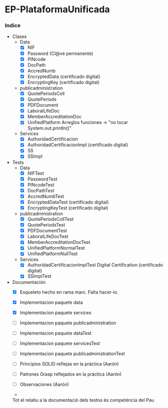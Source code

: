 # EP-PlataformaUnificada

### Indice ###
  * Clases
    * Data
        *  [x] NIF
        *  [x] Password (Cl@ve permanente)
        *  [x] PINcode
        *  [x] DocPath
        *  [x] AccredNumb
        *  [x] EncryptedData (certificado digital)
        *  [x] EncryptingKey (certificado digital)
    * publicadministration
        *  [x] QuotePeriodsColl
        *  [x] QuotePeriods
        *  [x] PDFDocument
        *  [x] LaboralLifeDoc
        *  [x] MemberAccreditationDoc
        *  [x] UnifiedPlatform Arreglos funciones -> "no tocar System.out.println()"
    * Services
        *  [x] AuthoridadCertificacion 
        *  [x] AuthoridadCertificacionImpl (certificado digital)
        *  [x] SS
        *  [x] SSImpl
  * Tests
    * Data
      *  [x] NIFTest
      *  [x] PasswordTest
      *  [x] PINcodeTest
      *  [x] DocPathTest
      *  [x] AccredNumbTest
      *  [x] EncryptedDataTest (certificado digital)
      *  [x] EncryptingKeyTest (certificado digital)
    * publicadministration
      *  [X] QuotePeriodsCollTest
      *  [X] QuotePeriodsTest
      *  [X] PDFDocumentTest
      *  [x] LaboralLifeDocTest
      *  [x] MemberAccreditationDocTest
      *  [x] UnifiedPlatformNormalTest
      *  [x] UnifiedPlatformNullTest 
    * Services 
      *  [x] AuthoridadCertificacionImplTest Digital Certification (certificado digital)
      *  [x] SSImplTest

  * Documentación
    *  [x] Esqueleto hecho en rama marc. Falta hacer-lo.
    *  [x] Implementacion paquete data
    *  [x] Implementacion paquete services
    *  [ ] Implementacion paquete publicadministration
    *  [ ] Implementacion paquete dataTest
    *  [ ] Implementacion paquete servicesTest
    *  [ ] Implementacion paquete publicadministrationTest
    
    *  [ ] Principios SOLID reflejas en la práctica (Aarón)
    *  [ ] Patrones Grasp reflejados en la práctica (Aarón)
    *  [ ] Observaciones (Aarón)
    *  
    Tot el relatiu a la documentació dels testos és competència del Pau
